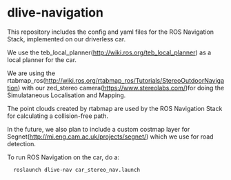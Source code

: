 # dlive-navigation
This repository includes the config and yaml files for the ROS Navigation Stack, implemented on our driverless car. 

We use the teb_local_planner(http://wiki.ros.org/teb_local_planner) as a local planner for the car.

We are using the rtabmap_ros(http://wiki.ros.org/rtabmap_ros/Tutorials/StereoOutdoorNavigation) with our zed_stereo camera(https://www.stereolabs.com/)for doing the Simulataneous Localisation and Mapping.

The point clouds created by rtabmap are used by the ROS Navigation Stack for calculating a collision-free path.

In the future, we also plan to include a custom costmap layer for Segnet(http://mi.eng.cam.ac.uk/projects/segnet/) which we use for road detection.

To run ROS Navigation on the car, do a:
    
      roslaunch dlive-nav car_stereo_nav.launch
